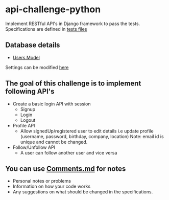 # api-challenge-python

Implement RESTful API's in Django framework to pass the tests.
Specifications are defined in [tests files](/app/api/tests.py)

## Database details 
- [Users Model](/app/api/models.py)

Settings can be modified [here](/app/app/settings.py)

## The goal of this challenge is to implement following API's
- Create a basic login API with session
    - Signup
    - Login
    - Logout
- Profile API
    - Allow signedUp/registered user to edit details i.e update profile (username, password, birthday, company, location)
    Note: email id is unique and cannot be changed.
- Follow/Unfollow API
    - A user can follow another user and vice versa

## You can use [Comments.md](comments.md) for notes
- Personal notes or problems
- Information on how your code works
- Any suggestions on what should be changed in the specifications.
